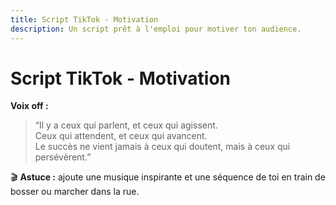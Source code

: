 ```yaml
---
title: Script TikTok - Motivation
description: Un script prêt à l'emploi pour motiver ton audience.
---
```


# Script TikTok - Motivation

**Voix off :**
> “Il y a ceux qui parlent, et ceux qui agissent.  
> Ceux qui attendent, et ceux qui avancent.  
> Le succès ne vient jamais à ceux qui doutent, mais à ceux qui persévèrent.”

🎬 **Astuce :** ajoute une musique inspirante et une séquence de toi en train de bosser ou marcher dans la rue.

